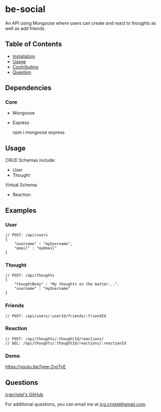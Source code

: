 # be-social

An API using Mongoose where users can create and react to thoughts as well as add friends.

## Table of Contents
- [Installation](#installation)
- [Usage](#usage)
- [Contributing](#contributing)
- [Question](#questions)

## Dependencies
### Core
- Mongoose
- Express

    npm i mongoose express

## Usage
CRUD Schemas include:
- User
- Thought

Virtual Schema:
- Reaction

## Examples
### User

    // POST: /api/users
    {
        "username" : "myUsername",
        "email" : "myEmail" 
    }

### Thought

    // POST: /api/thoughts
    {
        "thoughtBody" : "My thoughts on the matter...",
        "username" : "myUsername"
    }

### Friends

    // POST: /api/users/:userId/friends/:friendId

### Reaction

    // POST: /api/thoughts/:thoughtId/reactions/
    // DEL: /api/thoughts/:thoughtId/reactions/:reactionId

### Demo
https://youtu.be/1yee-2vcTyE 

## Questions
[jcgcristel's GitHub](https://github.com/jcgcristel)

For additional questions, you can email me at [jcg.cristel@gmail.com](mailto:jcg.cristel@gmail.com.).

